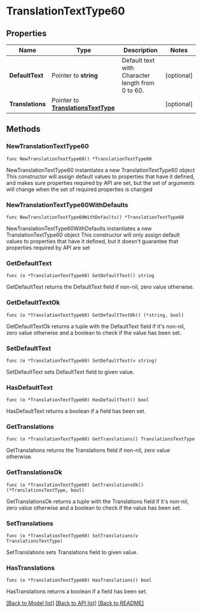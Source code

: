 # TranslationTextType60

## Properties

Name | Type | Description | Notes
------------ | ------------- | ------------- | -------------
**DefaultText** | Pointer to **string** | Default text with Character length from 0 to 60. | [optional] 
**Translations** | Pointer to [**TranslationsTextType**](TranslationsTextType.md) |  | [optional] 

## Methods

### NewTranslationTextType60

`func NewTranslationTextType60() *TranslationTextType60`

NewTranslationTextType60 instantiates a new TranslationTextType60 object
This constructor will assign default values to properties that have it defined,
and makes sure properties required by API are set, but the set of arguments
will change when the set of required properties is changed

### NewTranslationTextType60WithDefaults

`func NewTranslationTextType60WithDefaults() *TranslationTextType60`

NewTranslationTextType60WithDefaults instantiates a new TranslationTextType60 object
This constructor will only assign default values to properties that have it defined,
but it doesn't guarantee that properties required by API are set

### GetDefaultText

`func (o *TranslationTextType60) GetDefaultText() string`

GetDefaultText returns the DefaultText field if non-nil, zero value otherwise.

### GetDefaultTextOk

`func (o *TranslationTextType60) GetDefaultTextOk() (*string, bool)`

GetDefaultTextOk returns a tuple with the DefaultText field if it's non-nil, zero value otherwise
and a boolean to check if the value has been set.

### SetDefaultText

`func (o *TranslationTextType60) SetDefaultText(v string)`

SetDefaultText sets DefaultText field to given value.

### HasDefaultText

`func (o *TranslationTextType60) HasDefaultText() bool`

HasDefaultText returns a boolean if a field has been set.

### GetTranslations

`func (o *TranslationTextType60) GetTranslations() TranslationsTextType`

GetTranslations returns the Translations field if non-nil, zero value otherwise.

### GetTranslationsOk

`func (o *TranslationTextType60) GetTranslationsOk() (*TranslationsTextType, bool)`

GetTranslationsOk returns a tuple with the Translations field if it's non-nil, zero value otherwise
and a boolean to check if the value has been set.

### SetTranslations

`func (o *TranslationTextType60) SetTranslations(v TranslationsTextType)`

SetTranslations sets Translations field to given value.

### HasTranslations

`func (o *TranslationTextType60) HasTranslations() bool`

HasTranslations returns a boolean if a field has been set.


[[Back to Model list]](../README.md#documentation-for-models) [[Back to API list]](../README.md#documentation-for-api-endpoints) [[Back to README]](../README.md)


